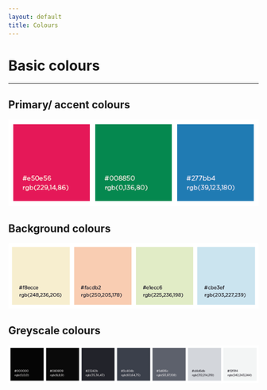 ```yaml
---
layout: default
title: Colours
---
```

# Basic colours
---

## Primary/ accent colours

![Image of black, red, and blue](img/colours_primary.png)

## Background colours

![Image of black, red, and blue](img/colours_background.png)

## Greyscale colours

![Image of black, red, and blue](img/colours_greys.png)

